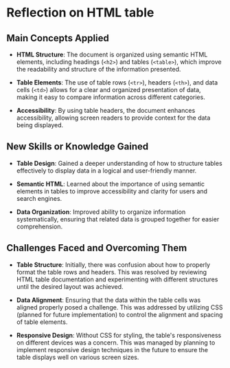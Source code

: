 # Reflection on HTML table



## Main Concepts Applied

- **HTML Structure**: The document is organized using semantic HTML elements, including headings (`<h2>`) and tables (`<table>`), which improve the readability and structure of the information presented.

- **Table Elements**: The use of table rows (`<tr>`), headers (`<th>`), and data cells (`<td>`) allows for a clear and organized presentation of data, making it easy to compare information across different categories.

- **Accessibility**: By using table headers, the document enhances accessibility, allowing screen readers to provide context for the data being displayed.




## New Skills or Knowledge Gained

- **Table Design**: Gained a deeper understanding of how to structure tables effectively to display data in a logical and user-friendly manner.

- **Semantic HTML**: Learned about the importance of using semantic elements in tables to improve accessibility and clarity for users and search engines.

- **Data Organization**: Improved ability to organize information systematically, ensuring that related data is grouped together for easier comprehension.




## Challenges Faced and Overcoming Them

- **Table Structure**: Initially, there was confusion about how to properly format the table rows and headers. This was resolved by reviewing HTML table documentation and experimenting with different structures until the desired layout was achieved.

- **Data Alignment**: Ensuring that the data within the table cells was aligned properly posed a challenge. This was addressed by utilizing CSS (planned for future implementation) to control the alignment and spacing of table elements.

- **Responsive Design**: Without CSS for styling, the table's responsiveness on different devices was a concern. This was managed by planning to implement responsive design techniques in the future to ensure the table displays well on various screen sizes.

